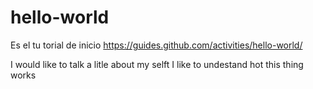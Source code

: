 # hello-world
Es el tu torial de inicio https://guides.github.com/activities/hello-world/

I would like to talk a litle about my selft 
I like to undestand hot this thing works
